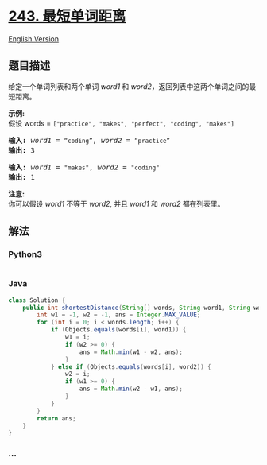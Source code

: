 # [243. 最短单词距离](https://leetcode-cn.com/problems/shortest-word-distance)

[English Version](/solution/0200-0299/0243.Shortest%20Word%20Distance/README_EN.md)

## 题目描述

<!-- 这里写题目描述 -->
<p>给定一个单词列表和两个单词 <em>word1</em> 和 <em>word2</em>，返回列表中这两个单词之间的最短距离。</p>

<p><strong>示例:</strong><br>
假设 words = <code>["practice", "makes", "perfect", "coding", "makes"]</code></p>

<pre><strong>输入:</strong> <em>word1</em> = <code>“coding”</code>, <em>word2</em> = <code>“practice”</code>
<strong>输出:</strong> 3
</pre>

<pre><strong>输入:</strong> <em>word1</em> = <code>"makes"</code>, <em>word2</em> = <code>"coding"</code>
<strong>输出:</strong> 1
</pre>

<p><strong>注意:</strong><br>
你可以假设 <em>word1</em> 不等于 <em>word2</em>, 并且 <em>word1</em> 和 <em>word2</em> 都在列表里。</p>

## 解法

<!-- 这里可写通用的实现逻辑 -->

<!-- tabs:start -->

### **Python3**

<!-- 这里可写当前语言的特殊实现逻辑 -->

```python

```

### **Java**

<!-- 这里可写当前语言的特殊实现逻辑 -->

```java
class Solution {
    public int shortestDistance(String[] words, String word1, String word2) {
        int w1 = -1, w2 = -1, ans = Integer.MAX_VALUE;
        for (int i = 0; i < words.length; i++) {
            if (Objects.equals(words[i], word1)) {
                w1 = i;
                if (w2 >= 0) {
                    ans = Math.min(w1 - w2, ans);
                }
            } else if (Objects.equals(words[i], word2)) {
                w2 = i;
                if (w1 >= 0) {
                    ans = Math.min(w2 - w1, ans);
                }
            }
        }
        return ans;
    }
}
```

### **...**

```

```

<!-- tabs:end -->

